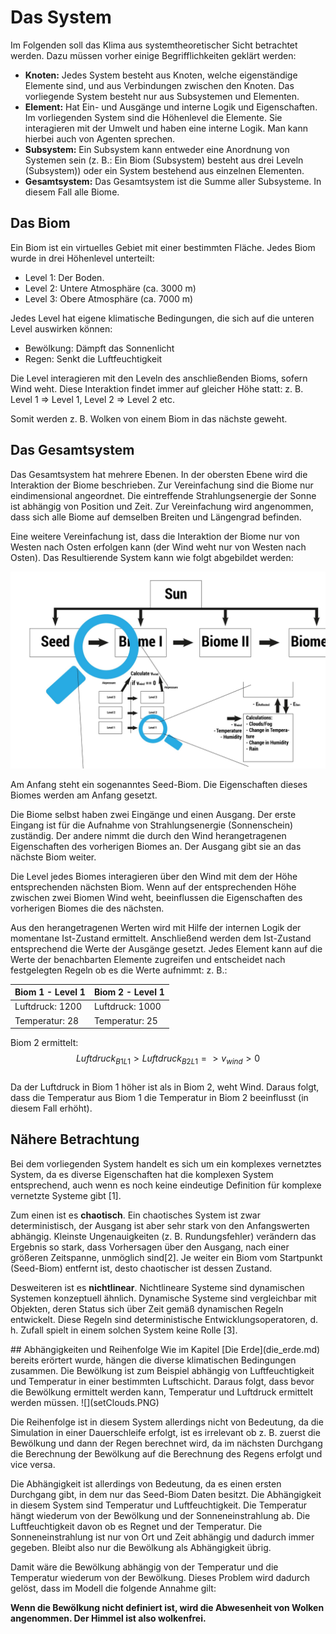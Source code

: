 # Das System

Im Folgenden soll das Klima aus systemtheoretischer Sicht betrachtet werden. Dazu müssen vorher einige Begrifflichkeiten geklärt werden:
* **Knoten:** Jedes System besteht aus Knoten, welche eigenständige Elemente sind, und aus Verbindungen zwischen den Knoten. Das vorliegende System besteht nur aus Subsystemen und Elementen.
* **Element:** Hat Ein- und Ausgänge und interne Logik und Eigenschaften. Im vorliegenden System sind die Höhenlevel die Elemente. Sie interagieren mit der Umwelt und haben eine interne Logik. Man kann hierbei auch von Agenten sprechen.
* **Subsystem:** Ein Subsystem kann entweder eine Anordnung von Systemen sein (z. B.: Ein Biom (Subsystem) besteht aus drei Leveln (Subsystem)) oder ein System bestehend aus einzelnen Elementen.
* **Gesamtsystem:** Das Gesamtsystem ist die Summe aller Subsysteme. In diesem Fall alle Biome.


## Das Biom
Ein Biom ist ein virtuelles Gebiet mit einer bestimmten Fläche. Jedes Biom wurde in drei Höhenlevel unterteilt: 
- Level 1: Der Boden.
- Level 2: Untere Atmosphäre (ca. 3000 m)
- Level 3: Obere Atmosphäre (ca. 7000 m)

Jedes Level hat eigene klimatische Bedingungen, die sich auf die unteren Level auswirken können:
- Bewölkung: Dämpft das Sonnenlicht
- Regen: Senkt die Luftfeuchtigkeit

Die Level interagieren mit den Leveln des anschließenden Bioms, sofern Wind weht. Diese Interaktion findet immer auf gleicher Höhe statt: z. B. Level 1 => Level 1, Level 2 => Level 2 etc.

Somit werden z. B. Wolken von einem Biom in das nächste geweht.

<div style="page-break-after: always;"></div>


## Das Gesamtsystem
Das Gesamtsystem hat mehrere Ebenen. In der obersten Ebene wird die Interaktion der Biome beschrieben. Zur Vereinfachung sind die Biome nur eindimensional angeordnet.
Die eintreffende Strahlungsenergie der Sonne ist abhängig von Position und Zeit. Zur Vereinfachung wird angenommen, dass sich alle Biome auf demselben Breiten und Längengrad befinden.

Eine weitere Vereinfachung ist, dass die Interaktion der Biome nur von Westen nach Osten erfolgen kann (der Wind weht nur von Westen nach Osten).
Das Resultierende System kann wie folgt abgebildet werden:

![Das System abgebildet](system.jpg)

Am Anfang steht ein sogenanntes Seed-Biom. Die Eigenschaften dieses Biomes werden am Anfang gesetzt. 

Die Biome selbst haben zwei Eingänge und einen Ausgang. Der erste Eingang ist für die Aufnahme von Strahlungsenergie (Sonnenschein) zuständig. Der andere nimmt die durch den Wind herangetragenen Eigenschaften des vorherigen Biomes an. Der Ausgang gibt sie an das nächste Biom weiter.

Die Level jedes Biomes interagieren über den Wind mit dem der Höhe entsprechenden nächsten Biom. Wenn auf der entsprechenden Höhe zwischen zwei Biomen Wind weht, beeinflussen die Eigenschaften des vorherigen Biomes die des nächsten.

Aus den herangetragenen Werten wird mit Hilfe der internen Logik der momentane Ist-Zustand ermittelt. Anschließend werden dem Ist-Zustand entsprechend die Werte der Ausgänge gesetzt.
Jedes Element kann auf die Werte der benachbarten Elemente zugreifen und entscheidet nach festgelegten Regeln ob es die Werte aufnimmt:
z. B.:

| Biom 1 - Level 1 | Biom 2 - Level 1 |
| -- | -- |
| Luftdruck: 1200 | Luftdruck: 1000 |
| Temperatur: 28 | Temperatur: 25  ||

Biom 2 ermittelt:<br/>
$$Luftdruck_{B1L1}>Luftdruck_{B2L1} => v_{wind}>0$$<br/>
Da der Luftdruck in Biom 1 höher ist als in Biom 2, weht Wind. 
Daraus folgt, dass die Temperatur aus Biom 1 die Temperatur in Biom 2 beeinflusst (in diesem Fall erhöht).

## Nähere Betrachtung
Bei dem vorliegenden System handelt es sich um ein komplexes vernetztes System, da es diverse Eigenschaften hat die komplexen System entsprechend, auch wenn es noch keine eindeutige Definition für komplexe vernetzte Systeme gibt [1].

Zum einen ist es **chaotisch**. Ein chaotisches System ist zwar deterministisch, der Ausgang ist aber sehr stark von den Anfangswerten abhängig. Kleinste Ungenauigkeiten (z. B. Rundungsfehler) verändern das Ergebnis so stark, dass Vorhersagen über den Ausgang, nach einer größeren Zeitspanne, unmöglich sind[2]. Je weiter ein Biom vom Startpunkt (Seed-Biom) entfernt ist, desto chaotischer ist dessen Zustand.

Desweiteren ist es **nichtlinear**. Nichtlineare Systeme sind dynamischen Systemen konzeptuell ähnlich. Dynamische Systeme sind vergleichbar mit Objekten, deren Status sich über Zeit gemäß dynamischen Regeln entwickelt. Diese Regeln sind deterministische Entwicklungsoperatoren, d. h. Zufall spielt in einem solchen System keine Rolle [3].

<div style="page-break-after: always;"></div>
## Abhängigkeiten und Reihenfolge
Wie im Kapitel [Die Erde](die_erde.md) bereits erörtert wurde, hängen die diverse klimatischen Bedingungen zusammen. 
Die Bewölkung ist zum Beispiel abhängig von Luftfeuchtigkeit und Temperatur in einer bestimmten Luftschicht. Daraus folgt, dass bevor die Bewölkung ermittelt werden kann, Temperatur und Luftdruck ermittelt werden müssen. 
![](setClouds.PNG)

Die Reihenfolge ist in diesem System allerdings nicht von Bedeutung, da die Simulation in einer Dauerschleife erfolgt, ist es irrelevant ob z. B. zuerst die Bewölkung und dann der Regen berechnet wird, da im nächsten Durchgang die Berechnung der Bewölkung auf die Berechnung des Regens erfolgt und vice versa.

Die Abhängigkeit ist allerdings von Bedeutung, da es einen ersten Durchgang gibt, in dem nur das Seed-Biom Daten besitzt. Die Abhängigkeit in diesem System sind Temperatur und Luftfeuchtigkeit. Die Temperatur hängt wiederum von der Bewölkung und der Sonneneinstrahlung ab. Die Luftfeuchtigkeit davon ob es Regnet und der Temperatur. Die Sonneneinstrahlung ist nur von Ort und Zeit abhängig und dadurch immer gegeben. Bleibt also nur die Bewölkung als Abhängigkeit übrig.

Damit wäre die Bewölkung abhängig von der Temperatur und die Temperatur wiederum von der Bewölkung. Dieses Problem wird dadurch gelöst, dass im Modell die folgende Annahme gilt:

**Wenn die Bewölkung nicht definiert ist, wird die Abwesenheit von Wolken angenommen. Der Himmel ist also wolkenfrei.**



